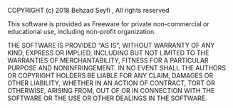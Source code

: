 
COPYRIGHT (c) 2018 Behzad Seyfi , All rights reserved

This software is provided as Freeware for private non-commercial or educational use, including non-profit organization.

THE SOFTWARE IS PROVIDED "AS IS", WITHOUT WARRANTY OF ANY KIND, EXPRESS OR IMPLIED, INCLUDING BUT NOT LIMITED TO THE WARRANTIES OF MERCHANTABILITY, FITNESS FOR A PARTICULAR PURPOSE AND NONINFRINGEMENT. IN NO EVENT SHALL THE AUTHORS OR COPYRIGHT HOLDERS BE LIABLE FOR ANY CLAIM, DAMAGES OR OTHER LIABILITY, WHETHER IN AN ACTION OF CONTRACT, TORT OR OTHERWISE, ARISING FROM, OUT OF OR IN CONNECTION WITH THE SOFTWARE OR THE USE OR OTHER DEALINGS IN THE SOFTWARE.
